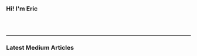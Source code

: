 ### Hi! I'm Eric

<br />
<br />

---

### Latest Medium Articles
<!-- BLOG-POST-LIST:START -->
<!-- BLOG-POST-LIST:END -->